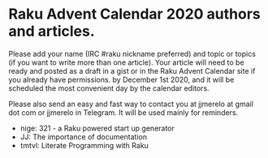 # Raku Advent Calendar 2020 authors and articles.

Please add your name (IRC #raku nickname preferred) and topic or
topics (if you want to write more than one article). Your article will
need to be ready and posted as a draft in a gist or in the Raku Advent
Calendar site if you already have permissions. by December 1st 2020,
and it will be scheduled the most convenient day by the calendar
editors. 

Please also send an easy and fast way to contact you at jjmerelo at
gmail dot com or jjmerelo in Telegram. It will be used mainly for
reminders. 

* nige: 321 - a Raku powered start up generator
* JJ: The importance of documentation
* tmtvl: Literate Programming with Raku
